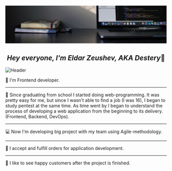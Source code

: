 [![Header](https://github.com/destery/destery/blob/main/images/desterybg.png)](https://github.com/destery)


##                                    <center><i>Hey everyone, I'm Eldar Zeushev, AKA Destery</i>:raised_hands:</center>


![Header](https://cdn.dribbble.com/users/2401141/screenshots/5487982/media/f94135193d842e240e9c1267e4d9ca89.gif)


:raising_hand: I'm Frontend developer.
___ 
:book: Since graduating from school I started doing web-programming. It was pretty easy for me, but since I wasn't able to find a job (I was 16), I began to study pentest at the same time. As time went by I began to understand the process of developing a web application from the beginning to its delivery. (Frontend, Backend, DevOps).
___
:computer: Now I'm developing big project with my team using Agile-methodology.
___
:pencil: I accept and fulfill orders for application development.
___
:two_men_holding_hands: I like to see happy customers after the project is finished.
